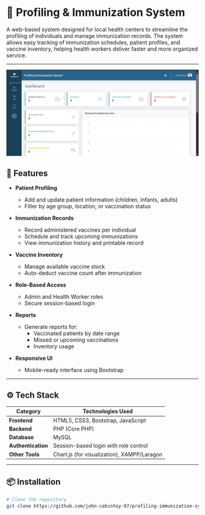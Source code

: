 # 💉 Profiling & Immunization System

A web-based system designed for local health centers to streamline the profiling of individuals and manage immunization records. The system allows easy tracking of immunization schedules, patient profiles, and vaccine inventory, helping health workers deliver faster and more organized service.

---
![PROFILING Screenshot](https://github.com/john-cabintoy-97/profiling-immunization-system/blob/main/screenshots/dashboard.png)


## 🚀 Features

- **Patient Profiling**
  - Add and update patient information (children, infants, adults)
  - Filter by age group, location, or vaccination status

- **Immunization Records**
  - Record administered vaccines per individual
  - Schedule and track upcoming immunizations
  - View immunization history and printable record

- **Vaccine Inventory**
  - Manage available vaccine stock
  - Auto-deduct vaccine count after immunization

- **Role-Based Access**
  - Admin and Health Worker roles
  - Secure session-based login

- **Reports**
  - Generate reports for:
    - Vaccinated patients by date range
    - Missed or upcoming vaccinations
    - Inventory usage

- **Responsive UI**
  - Mobile-ready interface using Bootstrap

---

## ⚙️ Tech Stack

| Category         | Technologies Used                          |
|------------------|--------------------------------------------|
| **Frontend**     | HTML5, CSS3, Bootstrap, JavaScript         |
| **Backend**      | PHP (Core PHP)                             |
| **Database**     | MySQL                                      |
| **Authentication** | Session-based login with role control   |
| **Other Tools**  | Chart.js (for visualization), XAMPP/Laragon |

---

## 📦 Installation

```bash
# Clone the repository
git clone https://github.com/john-cabintoy-97/profiling-immunization-system.git
